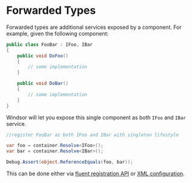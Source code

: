 # Forwarded Types

Forwarded types are additional services exposed by a component. For example, given the following component:

```csharp
public class FooBar : IFoo, IBar
{
    public void DoFoo()
    {
        // some implementation
    }

    public void DoBar()
    {
        // some implementation
    }
}
```

Windsor will let you expose this single component as both `IFoo` and `IBar` service.

```csharp
//register FooBar as both IFoo and IBar with singleton lifestyle

var foo = container.Resolve<IFoo>();
var bar = container.Resolve<IBar>();

Debug.Assert(object.ReferenceEquals(foo, bar));
```

This can be done either via [fluent registration API](registering-components-one-by-one.md#registering-component-with-multiple-services) or [XML configuration](registering-components.md#component-with-multiple-services-forwarded-types).
